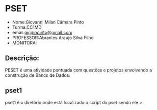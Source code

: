 # PSET 
- Nome:Giovanni Milan Câmara Pinto
- Turma:CC1MD
- email:giggiopinto@gmail.com
- PROFESSOR:Abrantes Araujo Silva Filho
- MONITORA:
## Descrição:
PESET é uma atividade pontuada com questões e projetos envolvendo a construção de Banco de Dados.
## pset1
pset1 é o diretório onde está localizado o script do pset sendo ele >
